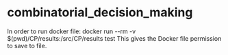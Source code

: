 # combinatorial_decision_making


In order to run docker file:
docker run --rm -v $(pwd)/CP/results:/src/CP/results test 
This gives the Docker file permission to save to file. 